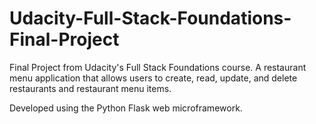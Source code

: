 # Udacity-Full-Stack-Foundations-Final-Project
Final Project from Udacity's Full Stack Foundations course. A restaurant menu application that allows users to create, read, update, and delete restaurants and restaurant menu items.

Developed using the Python Flask web microframework.
